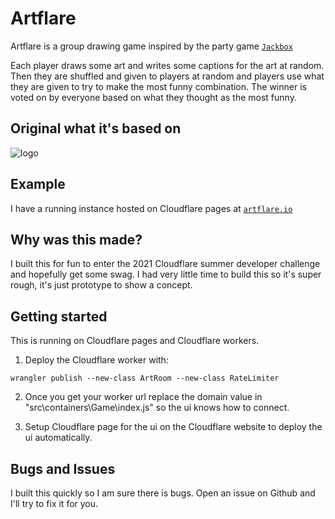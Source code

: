 # Artflare
Artflare is a group drawing game inspired by the party game [`Jackbox`](https://store.steampowered.com/app/434170/The_Jackbox_Party_Pack_3)

Each player draws some art and writes some captions for the art at random. Then they are shuffled and given to players at random and players use what they are given to try to make the most funny combination. The winner is voted on by everyone based on what they thought as the most funny.

## Original what it's based on
![logo](example.gif)

## Example
I have a running instance hosted on Cloudflare pages at [`artflare.io`](https://artflare.io)

## Why was this made?
I built this for fun to enter the 2021 Cloudflare summer developer challenge and hopefully get some swag. I had very little time to build this so it's super rough, it's just prototype to show a concept.

## Getting started
This is running on Cloudflare pages and Cloudflare workers.

1. Deploy the Cloudflare worker with:
```console
wrangler publish --new-class ArtRoom --new-class RateLimiter
```

2. Once you get your worker url replace the domain value in "src\containers\Game\index.js" so the ui knows how to connect.

3. Setup Cloudflare page for the ui on the Cloudflare website to deploy the ui automatically.

## Bugs and Issues
I built this quickly so I am sure there is bugs. Open an issue on Github and I'll try to fix it for you.
